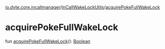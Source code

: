 [io.dyte.core.incallmanager](../index.md)/[InCallWakeLockUtils](index.md)/[acquirePokeFullWakeLock](acquire-poke-full-wake-lock.md)

# acquirePokeFullWakeLock


fun [acquirePokeFullWakeLock](acquire-poke-full-wake-lock.md)(): [Boolean](https://kotlinlang.org/api/latest/jvm/stdlib/kotlin/-boolean/index.html)
